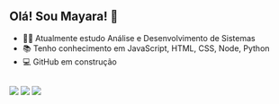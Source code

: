 ## Olá! Sou Mayara! 👋   
- 👩‍🎓 Atualmente estudo Análise e Desenvolvimento de Sistemas 
- 📚 Tenho conhecimento em JavaScript, HTML, CSS, Node, Python
- 💻 GitHub em construção
##
<div>
  <a href = "mailto:mmribeiroes@gmail.com"><img src="https://img.shields.io/badge/-Gmail-%23333?style=for-the-badge&logo=gmail&logoColor=white" alvo ="_blank"></a>
  <a href="https://www.linkedin.com/in/mayara-marta-ribeiro-29897a150/" target="_blank"><img src="https://img.shields.io/badge/LinkedIn-0077B5?style=for-the-badge&logo=linkedin&logoColor=white" target="_blank"></a>
  <a href="https://instagram.com/mayara.m.ribeiro" target="_blank"><img src="https://img.shields.io/badge/Instagram-E4405F?style=for-the-badge&logo=instagram&logoColor=white" target="_blank"></a>
<div>
  

  

  
